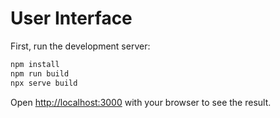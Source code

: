 # User Interface

First, run the development server:

```bash
npm install
npm run build
npx serve build
```

Open [http://localhost:3000](http://localhost:3000) with your browser to see the result.
